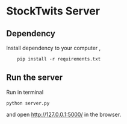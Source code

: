 # StockTwits Server

## Dependency

Install dependency to your computer ,
```
    pip install -r requirements.txt
```
## Run the server

Run in terminal
```
python server.py
```
and open http://127.0.0.1:5000/ in the browser.